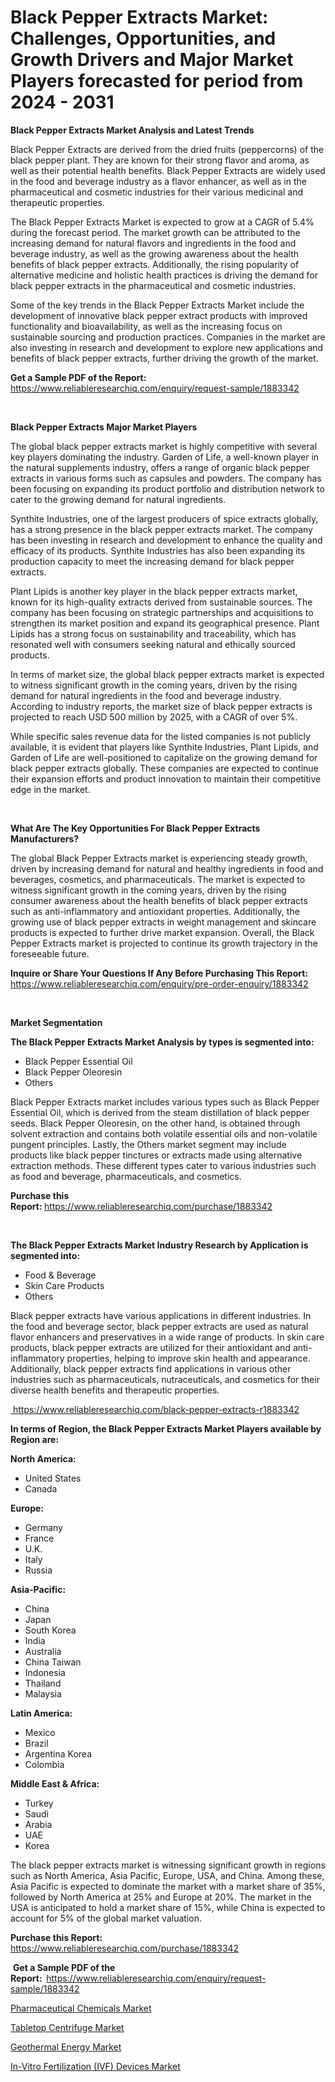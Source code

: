 <p><h1>Black Pepper Extracts Market: Challenges, Opportunities, and Growth Drivers and Major Market Players forecasted for period from 2024 - 2031</h1></p><p><strong>Black Pepper Extracts Market Analysis and Latest Trends</strong></p>
<p><p>Black Pepper Extracts are derived from the dried fruits (peppercorns) of the black pepper plant. They are known for their strong flavor and aroma, as well as their potential health benefits. Black Pepper Extracts are widely used in the food and beverage industry as a flavor enhancer, as well as in the pharmaceutical and cosmetic industries for their various medicinal and therapeutic properties.</p><p>The Black Pepper Extracts Market is expected to grow at a CAGR of 5.4% during the forecast period. The market growth can be attributed to the increasing demand for natural flavors and ingredients in the food and beverage industry, as well as the growing awareness about the health benefits of black pepper extracts. Additionally, the rising popularity of alternative medicine and holistic health practices is driving the demand for black pepper extracts in the pharmaceutical and cosmetic industries.</p><p>Some of the key trends in the Black Pepper Extracts Market include the development of innovative black pepper extract products with improved functionality and bioavailability, as well as the increasing focus on sustainable sourcing and production practices. Companies in the market are also investing in research and development to explore new applications and benefits of black pepper extracts, further driving the growth of the market.</p></p>
<p><strong>Get a Sample PDF of the Report:&nbsp;</strong> <a href="https://www.reliableresearchiq.com/enquiry/request-sample/1883342">https://www.reliableresearchiq.com/enquiry/request-sample/1883342</a></p>
<p>&nbsp;</p>
<p><strong>Black Pepper Extracts Major Market Players</strong></p>
<p><p>The global black pepper extracts market is highly competitive with several key players dominating the industry. Garden of Life, a well-known player in the natural supplements industry, offers a range of organic black pepper extracts in various forms such as capsules and powders. The company has been focusing on expanding its product portfolio and distribution network to cater to the growing demand for natural ingredients.</p><p>Synthite Industries, one of the largest producers of spice extracts globally, has a strong presence in the black pepper extracts market. The company has been investing in research and development to enhance the quality and efficacy of its products. Synthite Industries has also been expanding its production capacity to meet the increasing demand for black pepper extracts.</p><p>Plant Lipids is another key player in the black pepper extracts market, known for its high-quality extracts derived from sustainable sources. The company has been focusing on strategic partnerships and acquisitions to strengthen its market position and expand its geographical presence. Plant Lipids has a strong focus on sustainability and traceability, which has resonated well with consumers seeking natural and ethically sourced products.</p><p>In terms of market size, the global black pepper extracts market is expected to witness significant growth in the coming years, driven by the rising demand for natural ingredients in the food and beverage industry. According to industry reports, the market size of black pepper extracts is projected to reach USD 500 million by 2025, with a CAGR of over 5%.</p><p>While specific sales revenue data for the listed companies is not publicly available, it is evident that players like Synthite Industries, Plant Lipids, and Garden of Life are well-positioned to capitalize on the growing demand for black pepper extracts globally. These companies are expected to continue their expansion efforts and product innovation to maintain their competitive edge in the market.</p></p>
<p>&nbsp;</p>
<p><strong>What Are The Key Opportunities For Black Pepper Extracts Manufacturers?</strong></p>
<p><p>The global Black Pepper Extracts market is experiencing steady growth, driven by increasing demand for natural and healthy ingredients in food and beverages, cosmetics, and pharmaceuticals. The market is expected to witness significant growth in the coming years, driven by the rising consumer awareness about the health benefits of black pepper extracts such as anti-inflammatory and antioxidant properties. Additionally, the growing use of black pepper extracts in weight management and skincare products is expected to further drive market expansion. Overall, the Black Pepper Extracts market is projected to continue its growth trajectory in the foreseeable future.</p></p>
<p><strong>Inquire or Share Your Questions If Any Before Purchasing This Report:</strong> <a href="https://www.reliableresearchiq.com/enquiry/pre-order-enquiry/1883342">https://www.reliableresearchiq.com/enquiry/pre-order-enquiry/1883342</a></p>
<p>&nbsp;</p>
<p><strong>Market Segmentation</strong></p>
<p><strong>The Black Pepper Extracts Market Analysis by types is segmented into:</strong></p>
<p><ul><li>Black Pepper Essential Oil</li><li>Black Pepper Oleoresin</li><li>Others</li></ul></p>
<p><p>Black Pepper Extracts market includes various types such as Black Pepper Essential Oil, which is derived from the steam distillation of black pepper seeds. Black Pepper Oleoresin, on the other hand, is obtained through solvent extraction and contains both volatile essential oils and non-volatile pungent principles. Lastly, the Others market segment may include products like black pepper tinctures or extracts made using alternative extraction methods. These different types cater to various industries such as food and beverage, pharmaceuticals, and cosmetics.</p></p>
<p><strong>Purchase this Report:&nbsp;</strong><a href="https://www.reliableresearchiq.com/purchase/1883342">https://www.reliableresearchiq.com/purchase/1883342</a></p>
<p>&nbsp;</p>
<p><strong>The Black Pepper Extracts Market Industry Research by Application is segmented into:</strong></p>
<p><ul><li>Food & Beverage</li><li>Skin Care Products</li><li>Others</li></ul></p>
<p><p>Black pepper extracts have various applications in different industries. In the food and beverage sector, black pepper extracts are used as natural flavor enhancers and preservatives in a wide range of products. In skin care products, black pepper extracts are utilized for their antioxidant and anti-inflammatory properties, helping to improve skin health and appearance. Additionally, black pepper extracts find applications in various other industries such as pharmaceuticals, nutraceuticals, and cosmetics for their diverse health benefits and therapeutic properties.</p></p>
<p><a href="https://www.reliableresearchiq.com/black-pepper-extracts-r1883342">&nbsp;https://www.reliableresearchiq.com/black-pepper-extracts-r1883342</a></p>
<p><strong>In terms of Region, the Black Pepper Extracts Market Players available by Region are:</strong></p>
<p>
    <p> <strong> North America: </strong>
        <ul>
            <li>United States</li>
            <li>Canada</li>
        </ul>
        </p> 
    <p> <strong> Europe: </strong>
        <ul>
            <li>Germany</li>
            <li>France</li>
            <li>U.K.</li>
            <li>Italy</li>
            <li>Russia</li>
        </ul>
        </p> 
    <p> <strong> Asia-Pacific: </strong>
        <ul>
            <li>China</li>
            <li>Japan</li>
            <li>South Korea</li>
            <li>India</li>
            <li>Australia</li>
            <li>China Taiwan</li>
            <li>Indonesia</li>
            <li>Thailand</li>
            <li>Malaysia</li>
        </ul>
        </p> 
    <p> <strong> Latin America: </strong>
        <ul>
            <li>Mexico</li>
            <li>Brazil</li>
            <li>Argentina Korea</li>
            <li>Colombia</li>
        </ul>
        </p> 
    <p> <strong> Middle East & Africa: </strong>
        <ul>
            <li>Turkey</li>
            <li>Saudi</li>
            <li>Arabia</li>
            <li>UAE</li>
            <li>Korea</li>
        </ul>
    </p>
    </p>
<p><p>The black pepper extracts market is witnessing significant growth in regions such as North America, Asia Pacific, Europe, USA, and China. Among these, Asia Pacific is expected to dominate the market with a market share of 35%, followed by North America at 25% and Europe at 20%. The market in the USA is anticipated to hold a market share of 15%, while China is expected to account for 5% of the global market valuation.</p></p>
<p><strong>Purchase this Report: </strong><a href="https://www.reliableresearchiq.com/purchase/1883342">https://www.reliableresearchiq.com/purchase/1883342</a></p>
<p>&nbsp;<strong>Get a Sample PDF of the Report:&nbsp;&nbsp;</strong><a href="https://www.reliableresearchiq.com/enquiry/request-sample/1883342">https://www.reliableresearchiq.com/enquiry/request-sample/1883342</a></p>
<p><strong></strong></p>
<p><p><a href="https://www.linkedin.com/pulse/global-pharmaceutical-chemicals-market-opportunities-forecast-6rymc">Pharmaceutical Chemicals Market</a></p><p><a href="https://github.com/obertPattersbG/Market-Research-Report-List-1/blob/main/tabletop-centrifuge-market.md">Tabletop Centrifuge Market</a></p><p><a href="https://www.linkedin.com/pulse/geothermal-energy-market-global-insights-sales-trends-2024-hj6yc">Geothermal Energy Market</a></p><p><a href="https://github.com/graysonwolfe1913/Market-Research-Report-List-1/blob/main/in-vitro-fertilization-ivf-devices-market.md">In-Vitro Fertilization (IVF) Devices Market</a></p></p>